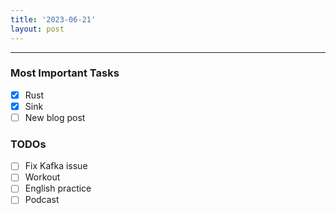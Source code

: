 ```yaml
---
title: '2023-06-21'
layout: post
---
```


---

### Most Important Tasks

- [x] Rust
- [x] Sink
- [ ] New blog post

### TODOs

- [ ] Fix Kafka issue
- [ ] Workout
- [ ] English practice
- [ ] Podcast
